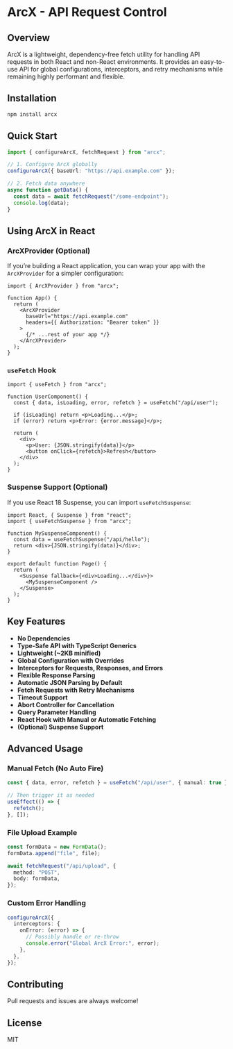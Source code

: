 # ArcX - API Request Control

## Overview

ArcX is a lightweight, dependency-free fetch utility for handling API requests in both React and non-React environments. It provides an easy-to-use API for global configurations, interceptors, and retry mechanisms while remaining highly performant and flexible.

## Installation

```bash
npm install arcx
```

## Quick Start

```ts
import { configureArcX, fetchRequest } from "arcx";

// 1. Configure ArcX globally
configureArcX({ baseUrl: "https://api.example.com" });

// 2. Fetch data anywhere
async function getData() {
  const data = await fetchRequest("/some-endpoint");
  console.log(data);
}
```

## Using ArcX in React

### ArcXProvider (Optional)

If you’re building a React application, you can wrap your app with the `ArcXProvider` for a simpler configuration:

```tsx
import { ArcXProvider } from "arcx";

function App() {
  return (
    <ArcXProvider
      baseUrl="https://api.example.com"
      headers={{ Authorization: "Bearer token" }}
    >
      {/* ...rest of your app */}
    </ArcXProvider>
  );
}
```

### `useFetch` Hook

```tsx
import { useFetch } from "arcx";

function UserComponent() {
  const { data, isLoading, error, refetch } = useFetch("/api/user");

  if (isLoading) return <p>Loading...</p>;
  if (error) return <p>Error: {error.message}</p>;

  return (
    <div>
      <p>User: {JSON.stringify(data)}</p>
      <button onClick={refetch}>Refresh</button>
    </div>
  );
}
```

### Suspense Support (Optional)

If you use React 18 Suspense, you can import `useFetchSuspense`:

```tsx
import React, { Suspense } from "react";
import { useFetchSuspense } from "arcx";

function MySuspenseComponent() {
  const data = useFetchSuspense("/api/hello");
  return <div>{JSON.stringify(data)}</div>;
}

export default function Page() {
  return (
    <Suspense fallback={<div>Loading...</div>}>
      <MySuspenseComponent />
    </Suspense>
  );
}
```

## Key Features

- **No Dependencies**  
- **Type-Safe API with TypeScript Generics**  
- **Lightweight (~2KB minified)**  
- **Global Configuration with Overrides**  
- **Interceptors for Requests, Responses, and Errors**  
- **Flexible Response Parsing**  
- **Automatic JSON Parsing by Default**  
- **Fetch Requests with Retry Mechanisms**  
- **Timeout Support**  
- **Abort Controller for Cancellation**  
- **Query Parameter Handling**  
- **React Hook with Manual or Automatic Fetching**  
- **(Optional) Suspense Support**  

## Advanced Usage

### Manual Fetch (No Auto Fire)

```ts
const { data, error, refetch } = useFetch("/api/user", { manual: true });

// Then trigger it as needed
useEffect(() => {
  refetch();
}, []);
```

### File Upload Example

```ts
const formData = new FormData();
formData.append("file", file);

await fetchRequest("/api/upload", {
  method: "POST",
  body: formData,
});
```

### Custom Error Handling

```ts
configureArcX({
  interceptors: {
    onError: (error) => {
      // Possibly handle or re-throw
      console.error("Global ArcX Error:", error);
    },
  },
});
```

## Contributing

Pull requests and issues are always welcome!

## License

MIT
